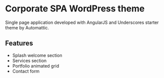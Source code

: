 # Corporate SPA WordPress theme

Single page application developed with AngularJS and Underscores starter theme by Automattic.

## Features

* Splash welcome section
* Services section
* Portfolio animated grid
* Contact form